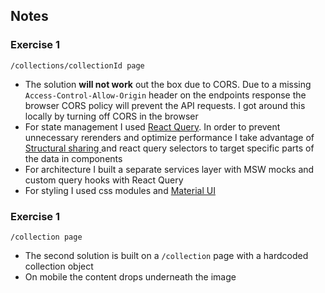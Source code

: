 ## Notes

### Exercise 1 

`/collections/collectionId page`

- The solution **will not work** out the box due to CORS. Due to a missing `Access-Control-Allow-Origin` header on the endpoints response the browser CORS policy will prevent the API requests. I got around this locally by turning off CORS in the browser
- For state management I used [React Query](https://tanstack.com/query/latest/docs/react/overview). In order to prevent unnecessary rerenders and optimize performance I take advantage of [Structural sharing ](https://tkdodo.eu/blog/react-query-render-optimizations#structural-sharing) and react query selectors to target specific parts of the data in components 
- For architecture I built a separate services layer with MSW mocks and custom query hooks with React Query
- For styling I used css modules and [Material UI](https://mui.com/)


### Exercise 1 

`/collection page`

- The second solution is built on a `/collection` page with a hardcoded collection object
- On mobile the content drops underneath the image